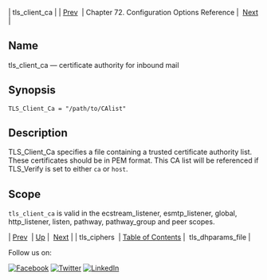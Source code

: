| tls_client_ca |
| [Prev](config.tls_ciphers.php)  | Chapter 72. Configuration Options Reference |  [Next](conf.ref.tls_dhparams_file.php) |

<a name="config.tls_client_ca"></a>
## Name

tls_client_ca — certificate authority for inbound mail

## Synopsis

`TLS_Client_Ca = "/path/to/CAlist"`

<a name="idp26995184"></a>
## Description

TLS_Client_Ca specifies a file containing a trusted certificate authority list. These certificates should be in PEM format. This CA list will be referenced if TLS_Verify is set to either `ca` or `host`.

<a name="idp26998064"></a>
## Scope

`tls_client_ca` is valid in the ecstream_listener, esmtp_listener, global, http_listener, listen, pathway, pathway_group and peer scopes.

| [Prev](config.tls_ciphers.php)  | [Up](config.options.ref.php) |  [Next](conf.ref.tls_dhparams_file.php) |
| tls_ciphers  | [Table of Contents](index.php) |  tls_dhparams_file |

Follow us on:

[![Facebook](https://support.messagesystems.com/images/icon-facebook.png)](http://www.facebook.com/messagesystems) [![Twitter](https://support.messagesystems.com/images/icon-twitter.png)](http://twitter.com/#!/MessageSystems) [![LinkedIn](https://support.messagesystems.com/images/icon-linkedin.png)](http://www.linkedin.com/company/message-systems)
